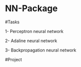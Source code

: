 # NN-Package

#Tasks

1- Perceptron neural network

2- Adaline neural network

3- Backpropagation neural network

#Project

